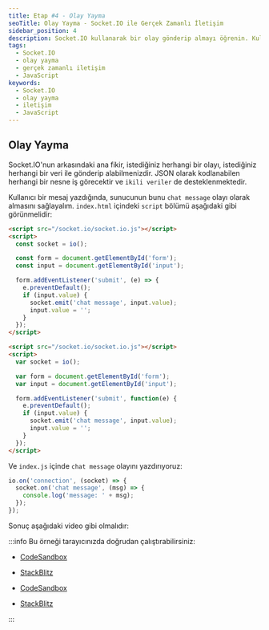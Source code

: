 ```yaml
---
title: Etap #4 - Olay Yayma
seoTitle: Olay Yayma - Socket.IO ile Gerçek Zamanlı İletişim
sidebar_position: 4
description: Socket.IO kullanarak bir olay gönderip almayı öğrenin. Kullanıcı mesaj gönderdikçe nasıl çalıştığını keşfedin.
tags: 
  - Socket.IO
  - olay yayma
  - gerçek zamanlı iletişim
  - JavaScript
keywords: 
  - Socket.IO
  - olay yayma
  - iletişim
  - JavaScript
---
```




## Olay Yayma

Socket.IO'nun arkasındaki ana fikir, istediğiniz herhangi bir olayı, istediğiniz herhangi bir veri ile gönderip alabilmenizdir. JSON olarak kodlanabilen herhangi bir nesne iş görecektir ve `ikili veriler` de desteklenmektedir.

Kullanıcı bir mesaj yazdığında, sunucunun bunu `chat message` olayı olarak almasını sağlayalım. `index.html` içindeki `script` bölümü aşağıdaki gibi görünmelidir:


  

```html
<script src="/socket.io/socket.io.js"></script>
<script>
  const socket = io();

  const form = document.getElementById('form');
  const input = document.getElementById('input');

  form.addEventListener('submit', (e) => {
    e.preventDefault();
    if (input.value) {
      socket.emit('chat message', input.value);
      input.value = '';
    }
  });
</script>
```

  
  

```html
<script src="/socket.io/socket.io.js"></script>
<script>
  var socket = io();

  var form = document.getElementById('form');
  var input = document.getElementById('input');

  form.addEventListener('submit', function(e) {
    e.preventDefault();
    if (input.value) {
      socket.emit('chat message', input.value);
      input.value = '';
    }
  });
</script>
```

  


Ve `index.js` içinde `chat message` olayını yazdırıyoruz:

```js
io.on('connection', (socket) => {
  socket.on('chat message', (msg) => {
    console.log('message: ' + msg);
  });
});
```

Sonuç aşağıdaki video gibi olmalıdır:



:::info
Bu örneği tarayıcınızda doğrudan çalıştırabilirsiniz:


  

- [CodeSandbox](https://codesandbox.io/p/sandbox/github/socketio/chat-example/tree/cjs/step4?file=index.js)
- [StackBlitz](https://stackblitz.com/github/socketio/chat-example/tree/cjs/step4?file=index.js)

  
  

- [CodeSandbox](https://codesandbox.io/p/sandbox/github/socketio/chat-example/tree/esm/step4?file=index.js)
- [StackBlitz](https://stackblitz.com/github/socketio/chat-example/tree/esm/step4?file=index.js)

  

:::